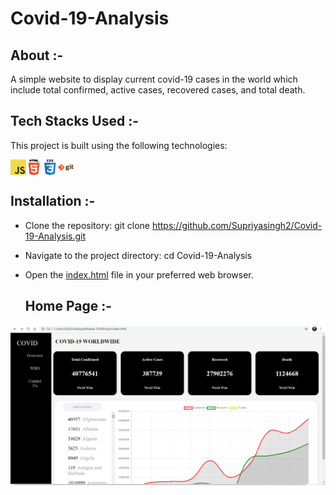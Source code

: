<h1>Covid-19-Analysis</h1>

## About :-

A simple website to display current covid-19 cases in the world which include total confirmed, active cases, recovered cases, and total death.

## Tech Stacks Used :-

This project is built using the following technologies:

<div Style="display:flex;">
   <img style="width:5%;height:5%;"src="https://github.com/Alipakkr/Project-quasar-7896/blob/main/javascript.png">
   <img style="width:5%;height:5%;"src="https://github.com/Alipakkr/Project-quasar-7896/blob/main/html.png">
    <img style="width:5%;height:5%;"src="https://github.com/Alipakkr/Project-quasar-7896/blob/main/css.png">
    <img style="width:5%;height:5%;"src="https://github.com/Alipakkr/Project-quasar-7896/blob/main/git.png">
</div>

## Installation :-

- Clone the repository: git clone <a href="https://github.com/Supriyasingh2/Covid-19-Analysis.git">https://github.com/Supriyasingh2/Covid-19-Analysis.git</a>
- Navigate to the project directory: cd Covid-19-Analysis
- Open the <a href="index.html">index.html</a> file in your preferred web browser.

  ## Home Page :-
  
<img src= "Screenshot%20(196).png">
